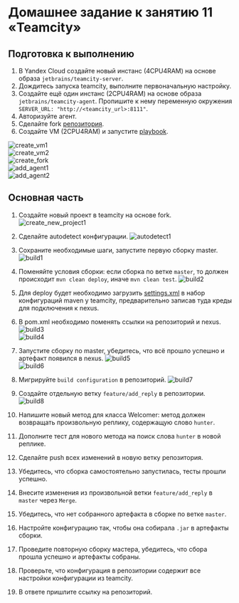 # Домашнее задание к занятию 11 «Teamcity»

## Подготовка к выполнению

1. В Yandex Cloud создайте новый инстанс (4CPU4RAM) на основе образа `jetbrains/teamcity-server`.
2. Дождитесь запуска teamcity, выполните первоначальную настройку.
3. Создайте ещё один инстанс (2CPU4RAM) на основе образа `jetbrains/teamcity-agent`. Пропишите к нему переменную окружения `SERVER_URL: "http://<teamcity_url>:8111"`.
4. Авторизуйте агент.
5. Сделайте fork [репозитория](https://github.com/aragastmatb/example-teamcity).
6. Создайте VM (2CPU4RAM) и запустите [playbook](./infrastructure).

![create_vm1](/screenshots/1.png)  
![create_vm2](/screenshots/2.png)  
![create_fork](/screenshots/3.png)  
![add_agent1](/screenshots/4.png)  
![add_agent2](/screenshots/5.png)  

## Основная часть

1. Создайте новый проект в teamcity на основе fork.
![create_new_project1](/screenshots/6.png)  

2. Сделайте autodetect конфигурации.
![autodetect1](/screenshots/7.png)  

3. Сохраните необходимые шаги, запустите первую сборку master.
![build1](/screenshots/8.png)  

4. Поменяйте условия сборки: если сборка по ветке `master`, то должен происходит `mvn clean deploy`, иначе `mvn clean test`.
![build2](/screenshots/9.png)  

5. Для deploy будет необходимо загрузить [settings.xml](./teamcity/settings.xml) в набор конфигураций maven у teamcity, предварительно записав туда креды для подключения к nexus.
6. В pom.xml необходимо поменять ссылки на репозиторий и nexus.
![build3](/screenshots/10.png)  
![build4](/screenshots/11.png)  

7. Запустите сборку по master, убедитесь, что всё прошло успешно и артефакт появился в nexus.
![build5](/screenshots/12.png)  
![build6](/screenshots/13.png)  

8. Мигрируйте `build configuration` в репозиторий.
![build7](/screenshots/14.png)  

9. Создайте отдельную ветку `feature/add_reply` в репозитории.
![build8](/screenshots/15.png)  

10. Напишите новый метод для класса Welcomer: метод должен возвращать произвольную реплику, содержащую слово `hunter`.
11. Дополните тест для нового метода на поиск слова `hunter` в новой реплике.
12. Сделайте push всех изменений в новую ветку репозитория.
13. Убедитесь, что сборка самостоятельно запустилась, тесты прошли успешно.
14. Внесите изменения из произвольной ветки `feature/add_reply` в `master` через `Merge`.
15. Убедитесь, что нет собранного артефакта в сборке по ветке `master`.
16. Настройте конфигурацию так, чтобы она собирала `.jar` в артефакты сборки.
17. Проведите повторную сборку мастера, убедитесь, что сбора прошла успешно и артефакты собраны.
18. Проверьте, что конфигурация в репозитории содержит все настройки конфигурации из teamcity.
19. В ответе пришлите ссылку на репозиторий.
